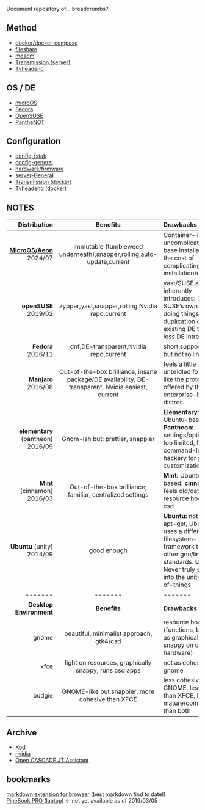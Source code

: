 Document repository of... breadcrumbs? 

## Method
- [docker/docker-compose](serverConfigDocker.md)  
- [fileshare](fileshare/README.md)  
- [mdadm](mdadm.md)  
- [Transmission (server)](serverConfigTransmission.md)  
- [Tvheadend](serverConfigTVH.md)  

## OS / DE
- [microOS](microOS.md)  
- [Fedora](fedora.md)  
- [OpenSUSE](opensuse.md)  
- [PantheNOT](pantheNOT/README.md)  

## Configuration
- [config-fstab](fstab.md)  
- [config-general](config.md)  
- [hardware/firmware](hardware/README.md)
- [server-General](serverConfigGeneral.md)  
- [Transmission (docker)](serverConfigDocker.md#transmission)  
- [Tvheadend (docker)](serverConfigDocker.md#tvheadend)  

## NOTES

Distribution	|	Benefits |	Drawbacks
--:|:--:|:--
**[MicroOS](https://en.opensuse.org/Portal:MicroOS)/[Aeon](https://en.opensuse.org/Portal:Aeon)** 2024/07	|	immutable (tumbleweed underneath),snapper,rolling,auto-update,current	| Container-life uncomplicates the base installation at the cost of complicating app installation/operation
**openSUSE** 2019/02	|	zypper,yast,snapper,rolling,Nvidia repo,current	| yast/SUSE approach inherently introduces: 1) SUSE’s own way of doing things 2) a duplication of existing DE tools 3) less DE intregration
**Fedora** 2016/11	|	dnf,DE-transparent,Nvidia repo,current	| short support life, but not rolling.
**Manjaro** 2016/08	|	Out-of-the-box brilliance, insane package/DE availability, DE-transparent, Nvidia easiest, current	| feels a little unbridled for me. I like the protections offered by the enterprise-backed distros.
**elementary** (pantheon) 2016/09|	Gnom-ish but: prettier, snappier	| **Elementary:** Ubuntu-based. **Pantheon:** settings/options are too limited, forcing command-line hackery for petty customization
**Mint** (cinnamon) 2016/03	|	Out-of-the-box brilliance; familiar, centralized settings	| **Mint:** Ubuntu-based. **cinnamon:** feels old/dated, resource hog, anti-csd
**Ubuntu** (unity) 2014/09	|	good enough	| **Ubuntu:** not a fan of apt-get, Ubuntu uses a different filesystem-framework than the other gnu/linux standards. **Unity:** Never truly settled into the unity way-of-things
------- | ------- | -------
**Desktop Environment**	|	**Benefits**	|	**Drawbacks**
gnome	|	beautiful, minimalist approach, gtk4/csd | resource hog (functions, but not as graphically snappy on older hardware)
xfce	|	light on resources, graphically snappy, runs csd apps | not as cohesive as gnome
budgie	|	GNOME-like but snappier, more cohesive than XFCE	| less cohesive than GNOME, less snappy than XFCE, less mature/complete than both

## Archive
- [Kodi](archive/kodi-gen.md)  
- [nvidia](archive/nvidia.md)  
- [Open CASCADE JT Assistant](archive/jtviewer.md)  

## bookmarks
[markdown extension for browser](https://github.com/simov/markdown-viewer) (best markdown find to date!)  
[PineBook PRO (laptop)](https://forum.pine64.org/showthread.php?tid=7093&pid=43850#pid43850) <- not yet available as of 2019/03/05  
